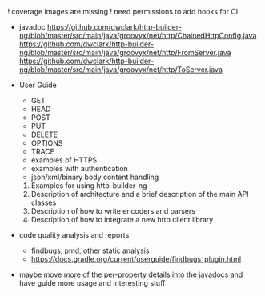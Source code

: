 ! coverage images are missing
! need permissions to add hooks for CI

- javadoc 
    https://github.com/dwclark/http-builder-ng/blob/master/src/main/java/groovyx/net/http/ChainedHttpConfig.java
    https://github.com/dwclark/http-builder-ng/blob/master/src/main/java/groovyx/net/http/FromServer.java
    https://github.com/dwclark/http-builder-ng/blob/master/src/main/java/groovyx/net/http/ToServer.java
    
- User Guide
    - GET
    - HEAD
    - POST
    - PUT
    - DELETE
    - OPTIONS
    - TRACE
    - examples of HTTPS
    - examples with authentication
    - json/xml/binary body content handling
    1) Examples for using http-builder-ng
    2) Description of architecture and a brief description of the main API classes
    3) Description of how to write encoders and parsers
    4) Description of how to integrate a new http client library
        
- code quality analysis and reports
    - findbugs, pmd, other static analysis
    - https://docs.gradle.org/current/userguide/findbugs_plugin.html

- maybe move more of the per-property details into the javadocs and have guide more usage and interesting stuff